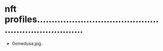 # nft profiles.....................................................................
- 0xmedusa.jpg.
